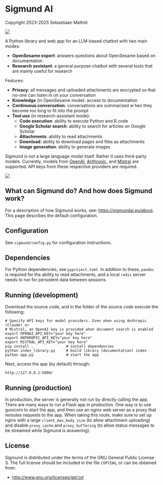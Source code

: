 # Sigmund AI

Copyright 2023-2025 Sebastiaan Mathôt

![](artwork/sigmund-avatar-small.png)

A Python library and web app for an LLM-based chatbot with two main modes:

- __OpenSesame expert__: answers questions about OpenSesame based on documentation
- __Research assistant__: a general purpose chatbot with several tools that are mainly useful for research

Features:

- __Privacy__: all messages and uploaded attachments are encrypted so that no-one can listen in on your conversation
- __Knowledge__ (in OpenSesame mode): access to documentation 
- __Continuous conversation__: conversations are summarized w hen they become too long to fit into the prompt
- __Tool use__ (in research-assistant mode):
    - __Code execution__: ability to execute Python and R code
    - __Google Scholar search__: ability to search for articles on Google Scholar
    - __Attachments__: ability to read attachments
    - __Download__: ability to download pages and files as attachments
    - __Image generation__: ability to generate images
    
Sigmund is not a large language model itself. Rather it uses third-party models. Currently, models from [OpenAI](https://openai.com), [Anthropic](https://www.anthropic.com/), and [Mistral](https://mistral.ai/) are supported. API keys from these respective providers are required.


![](artwork/screenshot.png)

## What can Sigmund do? And how does Sigmund work?

For a description of how Sigmund works, see: <https://sigmundai.eu/about>. This page describes the default configuration.


## Configuration

See `sigmund/config.py` for configuration instructions.


## Dependencies

For Python dependencies, see `pyproject.toml`. In addition to these, `pandoc` is required for the ability to read attachments, and a local `redis` server needs to run for persistent data between sessions.


## Running (development)

Download the source code, and in the folder of the source code execute the following:

```
# Specify API keys for model providers. Even when using Anthropic (Claude) or
# Mistral, an OpenAI key is provided when document search is enabled
export OPENAI_API_KEY="your key here"
export ANTHROPIC_API_KEY="your key here"
export MISTRAL_API_KEY="your key here"
pip install .               # install dependencies
python index_library.py     # build library (documentation) index
python app.py               # start the app
```

Next, access the app (by default) through:

```
http://127.0.0.1:5000/
```


## Running (production)

In production, the server is generally not run by directly calling the app. There are many ways to run a Flask app in production. One way is to use gunicorn to start the app, and then use an nginx web server as a proxy that reroutes requests to the app. When taking this route, make sure to set up nginx with a large `client_max_body_size` (to allow attachment uploading) and disable `proxy_cache` and `proxy_buffering` (to allow status messages to be streamed while Sigmund is answering).


## License

Sigmund is distributed under the terms of the GNU General Public License 3. The full license should be included in the file `COPYING`, or can be obtained from:

- <http://www.gnu.org/licenses/gpl.txt>

